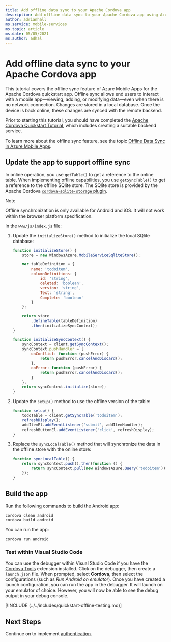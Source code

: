 ```yaml
---
title: Add offline data sync to your Apache Cordova app
description: Add offline data sync to your Apache Cordova app using Azure Mobile Apps with our tutorial.
author: adrianhall
ms.service: mobile-services
ms.topic: article
ms.date: 05/05/2021
ms.author: adhal
---
```


# Add offline data sync to your Apache Cordova app

This tutorial covers the offline sync feature of Azure Mobile Apps for the Apache Cordova quickstart app. Offline sync allows end users to interact with a mobile app&mdash;viewing, adding, or modifying data&mdash;even when there is no network connection. Changes are stored in a local database. Once the device is back online, these changes are synced with the remote backend.

Prior to starting this tutorial, you should have completed the [Apache Cordova Quickstart Tutorial](./index.md), which includes creating a suitable backend service.

To learn more about the offline sync feature, see the topic [Offline Data Sync in Azure Mobile Apps](../../howto/data-sync.md).

## Update the app to support offline sync

In online operation, you use `getTable()` to get a reference to the online table.  When implementing offline capabilities, you use `getSyncTable()` to get a reference to the offline SQlite store.  The SQlite store is provided by the Apache Cordova [`cordova-sqlite-storage` plugin](https://www.npmjs.com/package/cordova-sqlite-storage/v/0.8.2).

> [!NOTE]
> Offline synchronization is only available for Android and iOS.  It will not work within the browser platform specification.

In the `www/js/index.js` file:

1. Update the `initializeStore()` method to initialize the local SQlite database:

    ``` javascript
    function initializeStore() {
        store = new WindowsAzure.MobileServiceSqliteStore();

        var tableDefinition = {
            name: 'todoitem',
            columnDefinitions: {
                id: 'string',
                deleted: 'boolean',
                version: 'string',
                Text: 'string',
                Complete: 'boolean'
            }
        };

        return store
            .defineTable(tableDefinition)
            .then(initializeSyncContext);
    }

    function initializeSyncContext() {
        syncContext = client.getSyncContext();
        syncContext.pushHandler = {
            onConflict: function (pushError) {
                return pushError.cancelAndDiscard();
            },
            onError: function (pushError) {
                return pushError.cancelAndDiscard();
            }
        };
        return syncContext.initialize(store);
    }
    ```

2. Update the `setup()` method to use the offline version of the table:

    ``` javascript
    function setup() {
        todoTable = client.getSyncTable('todoitem');
        refreshDisplay();
        addItemEl.addEventListener('submit', addItemHandler);
        refreshButtonEl.addEventListener('click', refreshDisplay);
    }
    ```

3. Replace the `syncLocalTable()` method that will synchronize the data in the offline store with the online store:

    ``` javascript
    function syncLocalTable() {
        return syncContext.push().then(function () {
            return syncContext.pull(new WindowsAzure.Query('todoitem'));
        });
    }
    ```

## Build the app

Run the following commands to build the Android app:

``` bash
cordova clean android
cordova build android
```

You can run the app:

``` bash
cordova run android
```

### Test within Visual Studio Code

You can use the debugger within Visual Studio Code if you have the [Cordova Tools](https://marketplace.visualstudio.com/items?itemName=msjsdiag.cordova-tools) extension installed.  Click on the debugger, then create a `launch.json` file.  When prompted, select **Cordova**, then select the configurations (such as _Run Android on emulator_).  Once you have created a launch configuration, you can run the app in the debugger.  It will launch on your emulator of choice.  However, you will now be able to see the debug output in your debug console.

[!INCLUDE (../../includes/quickstart-offline-testing.md)]

## Next Steps

Continue on to implement [authentication](./authentication.md).
